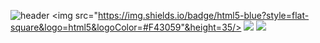 ![header](https://capsule-render.vercel.app/api?type=soft&color=auto&height=210&section=header&text=Hello%20Stranger&fontSize=70&animation=fadeIn)
<img src="https://img.shields.io/badge/html5-blue?style=flat-square&logo=html5&logoColor=#F43059"&height=35/>
<img src="https://img.shields.io/badge/css3-blue?style=flat-square&logo=css3&logoColor=#48B0F1"/>
<img src="https://img.shields.io/badge/javascript-blue?style=flat-square&logo=javascript&logoColor=#F7DF1E"/>
